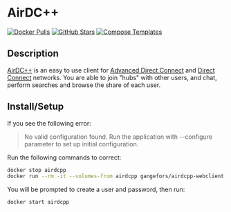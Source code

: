 # AirDC++

[![Docker Pulls](https://img.shields.io/docker/pulls/gangefors/airdcpp-webclient?style=flat-square&color=607D8B&label=docker%20pulls&logo=docker)](https://hub.docker.com/r/gangefors/airdcpp-webclient)
[![GitHub Stars](https://img.shields.io/github/stars/gangefors/docker-airdcpp-webclient?style=flat-square&color=607D8B&label=github%20stars&logo=github)](https://github.com/gangefors/docker-airdcpp-webclient)
[![Compose Templates](https://img.shields.io/static/v1?style=flat-square&color=607D8B&label=compose&message=templates)](https://github.com/GhostWriters/DockSTARTer/tree/master/compose/.apps/airdcpp)

## Description

[AirDC++](https://www.airdcpp.net/) is an easy to use client for [Advanced Direct Connect](http://en.wikipedia.org/wiki/Advanced_Direct_Connect)
and [Direct Connect](http://en.wikipedia.org/wiki/Direct_Connect_(file_sharing)) networks. You are able to join "hubs" with other users, and chat, perform searches and browse the share of each user.

## Install/Setup

If you see the following error:

> No valid configuration found. Run the application with --configure parameter to set up initial configuration.

Run the following commands to correct:

```bash
docker stop airdcpp
docker run --rm -it --volumes-from airdcpp gangefors/airdcpp-webclient --add-user
```

You will be prompted to create a user and password, then run:

```bash
docker start airdcpp
```
